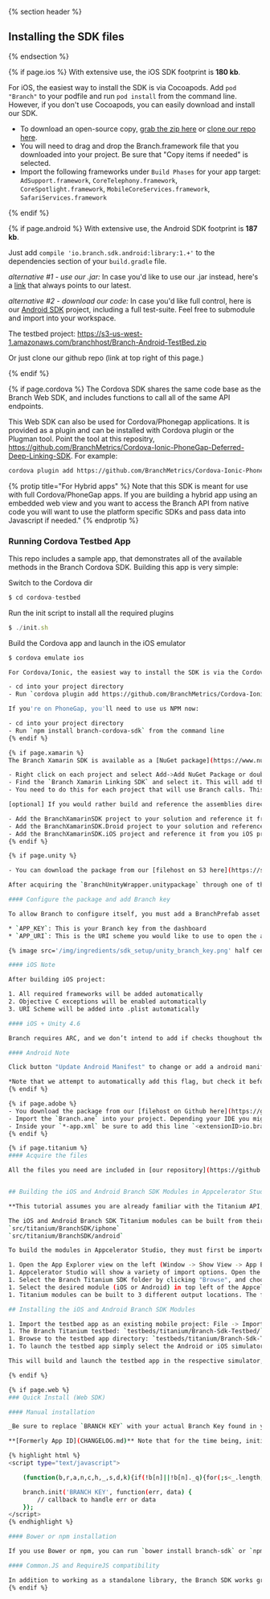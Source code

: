 {% section header %}
## Installing the SDK files
{% endsection %}

{% if page.ios %}
With extensive use, the iOS SDK footprint is **180 kb**.

For iOS, the easiest way to install the SDK is via Cocoapods. Add `pod "Branch"` to your podfile and run `pod install` from the command line. However, if you don't use Cocoapods, you can easily download and install our SDK.

- To download an open-source copy, [grab the zip here](https://github.com/BranchMetrics/Branch-ios-sdk) or [clone our repo here](https://github.com/BranchMetrics/branch-ios-sdk).
- You will need to drag and drop the Branch.framework file that you downloaded into your project. Be sure that "Copy items if needed" is selected.
- Import the following frameworks under `Build Phases` for your app target: `AdSupport.framework`, `CoreTelephony.framework`, `CoreSpotlight.framework`, `MobileCoreServices.framework`, `SafariServices.framework`

{% endif %}
<!---       /iOS-specific installing the SDK -->


{% if page.android %}
With extensive use, the Android SDK footprint is **187 kb**.

Just add `compile 'io.branch.sdk.android:library:1.+'` to the dependencies section of your `build.gradle` file.

_alternative #1 - use our .jar:_ In case you'd like to use our .jar instead, here's a [link](https://s3-us-west-1.amazonaws.com/branchhost/Branch-Android-SDK.zip) that always points to our latest. 

_alternative #2 - download our code:_ In case you'd like full control, here is our [Android SDK](https://github.com/BranchMetrics/branch-android-sdk) project, including a full test-suite. Feel free to submodule and import into your workspace.

The testbed project:
https://s3-us-west-1.amazonaws.com/branchhost/Branch-Android-TestBed.zip

Or just clone our github repo (link at top right of this page.)

{% endif %}
<!---       /Android-specific installing the SDK -->

{% if page.cordova %}
The Cordova SDK shares the same code base as the Branch Web SDK, and includes functions to call all of the same API endpoints.

This Web SDK can also be used for Cordova/Phonegap applications.  It is provided as a plugin and can be installed with Cordova plugin or the Plugman tool.  Point the tool at this repositry, https://github.com/BranchMetrics/Cordova-Ionic-PhoneGap-Deferred-Deep-Linking-SDK.  For example:

```sh
cordova plugin add https://github.com/BranchMetrics/Cordova-Ionic-PhoneGap-Deferred-Deep-Linking-SDK
```

{% protip title="For Hybrid apps" %}
Note that this SDK is meant for use with full Cordova/PhoneGap apps.  If you are building a hybrid app using an embedded web view and you want to access the Branch API from native code you will want to use the platform specific SDKs and pass data into Javascript if needed." {% endprotip %}

### Running Cordova Testbed App
This repo includes a sample app, that demonstrates all of the available methods in the Branch Cordova SDK.
Building this app is very simple:

Switch to the Cordova dir
```js
$ cd cordova-testbed
```

Run the init script to install all the required plugins
```js
$ ./init.sh
```

Build the Cordova app and launch in the iOS emulator
```sh
$ cordova emulate ios

For Cordova/Ionic, the easiest way to install the SDK is via the Cordova plugin command line tool. 

- cd into your project directory
- Run `cordova plugin add https://github.com/BranchMetrics/Cordova-Ionic-PhoneGap-Deferred-Deep-Linking-SDK` from the command line

If you're on PhoneGap, you'll need to use us NPM now:

- cd into your project directory
- Run `npm install branch-cordova-sdk` from the command line
{% endif %}

{% if page.xamarin %}
The Branch Xamarin SDK is available as a [NuGet package](https://www.nuget.org/packages/Branch-Xamarin-Linking-SDK). You will need to add the package to your Android, iOS and Forms (if applicable) projects.

- Right click on each project and select Add->Add NuGet Package or double click on the Packages folder to bring up the NuGet package dialog in Xamarin Studio.
- Find the `Branch Xamarin Linking SDK` and select it. This will add the required assemblies to your projects. 
- You need to do this for each project that will use Branch calls. This include the Android and iOS projects even if this is a Forms based app since an initialization call needs to be added to each of the platform specific projects.

[optional] If you would rather build and reference the assemblies directly, you can clone this repository to your local machine and add:

- Add the BranchXamarinSDK project to your solution and reference it from your Android, iOS and Forms (if applicable) project.
- Add the BranchXamarinSDK.Droid project to your solution and reference it from your Android project, if any.
- Add the BranchXamarinSDK.iOS project and reference it from you iOS project, if any.
{% endif %}

{% if page.unity %}

- You can download the package from our [filehost on S3 here](https://s3-us-west-1.amazonaws.com/branchhost/BranchUnityWrapper.unitypackage). Or clone [our repository](https://github.com/BranchMetrics/Unity-Deferred-Deep-Linking-SDK) and access the package from there.

After acquiring the `BranchUnityWrapper.unitypackage` through one of these choices, you can import it into your project by clicking `Assets -> Import Package`.

#### Configure the package and add Branch key

To allow Branch to configure itself, you must add a BranchPrefab asset to your scene. Simply drag into your scene, and then specify your `APP_KEY` and `APP_URI` in the properties.

* `APP_KEY`: This is your Branch key from the dashboard
* `APP_URI`: This is the URI scheme you would like to use to open the app. This must be the same value as you entered in [the Branch link settings](https://dashboard.branch.io/#/settings/link) as well.

{% image src='/img/ingredients/sdk_setup/unity_branch_key.png' half center alt='unity plugins' %}

#### iOS Note

After building iOS project:

1. All required frameworks will be added automatically
2. Objective C exceptions will be enabled automatically
3. URI Scheme will be added into .plist automatically

#### iOS + Unity 4.6

Branch requires ARC, and we don’t intend to add if checks thoughout the SDK to try to support pre-ARC. However, you can add flags to the project to compile the Branch files with ARC, which should work fine for you. Simply add **-fobjc-arc** to all Branch files.

#### Android Note

Click button "Update Android Manifest" to change or add a android manifest for support deep linking, or you can change Android manifest by your hands. 

*Note that we attempt to automatically add this flag, but check it before building.*
{% endif %}

{% if page.adobe %}
- You download the package from our [filehost on Github here](https://github.com/BranchMetrics/Branch-AIR-ANE-SDK/archive/master.zip). Or clone [our repository](https://github.com/BranchMetrics/AIR-ANE-Deferred-Deep-Linking-SDK) and access the package from there.
- Import the `Branch.ane` into your project. Depending your IDE you might need to import the `Branch.swc` as well.
- Inside your `*-app.xml` be sure to add this line `<extensionID>io.branch.nativeExtensions.Branch</extensionID>`
{% endif %}

{% if page.titanium %}
#### Acquire the files

All the files you need are included in [our repository](https://github.com/BranchMetrics/Titanium-Deferred-Deep-Linking-SDK), so go ahead and clone it.


## Building the iOS and Android Branch SDK Modules in Appcelerator Studio

**This tutorial assumes you are already familiar with the Titanium API, and Titanium modules**

The iOS and Android Branch SDK Titanium modules can be built from their respective `src/` directories:
`src/titanium/BranchSDK/iphone`
`src/titanium/BranchSDK/android`

To build the modules in Appcelerator Studio, they must first be imported into your project, or into a new project.

1. Open the App Explorer view on the left (Window -> Show View -> App Explorer), then click "Import Project".
1. Appcelerator Studio will show a variety of import options. Open the "General" folder, and select "Existing Folder as New Project".
1. Select the Branch Titanium SDK folder by clicking "Browse", and choose `src/titanium/BranchSDK/`, then click "Finish".
1. Select the desired module (iOS or Android) in top left of the Appcelerator Studio, above the App Explorer, and click the green play button.
1. Titanium modules can be built to 3 different output locations. The first option (Titanium SDK), publishes the module to your specific Titanium SDK location. Either wise, you can publish the module to an existing Mobile App project, or a specific location. Publishing the module to a specific location will produce a .zip file.

## Installing the iOS and Android Branch SDK Modules

1. Import the testbed app as an existing mobile project: File -> Import, then in the dialog open the "Appcelerator" folder and chose "Existing Mobile Project".
1. The Branch Titanium testbed: `testbeds/titanium/Branch-Sdk-Testbed/`, requires the built Branch SDK modules prior to running. If you would like to add these to the testbed app, simply chose the testbed app or your local Titanium SDK as the output location (see above for building instructions).
1. Browse to the testbed app directory: `testbeds/titanium/Branch-Sdk-Testbed/`, leave the default settings, and chose "Finish".
1. To launch the testbed app simply select the Android or iOS simulator in the top left of Appcelerator studio, above the App Explorer, then click the green play button.

This will build and launch the testbed app in the respective simulator, and log output to the Appcelerator console.

{% endif %}

{% if page.web %}
### Quick Install (Web SDK)

#### Manual installation

_Be sure to replace `BRANCH KEY` with your actual Branch Key found in your [account dashboard](https://dashboard.branch.io/#/settings)._

**[Formerly App ID](CHANGELOG.md)** Note that for the time being, initializing the Web SDK with an App ID will still work, it is strongly recomended you switch to using your live and test Branch Keys.

{% highlight html %}
<script type="text/javascript">

	(function(b,r,a,n,c,h,_,s,d,k){if(!b[n]||!b[n]._q){for(;s<_.length;)c(h,_[s++]);d=r.createElement(a);d.async=1;d.src="https://cdn.branch.io/branch-v1.8.0.min.js";k=r.getElementsByTagName(a)[0];k.parentNode.insertBefore(d,k);b[n]=h}})(window,document,"script","branch",function(b,r){b[r]=function(){b._q.push([r,arguments])}},{_q:[],_v:1},"addListener applyCode banner closeBanner creditHistory credits data deepview deepviewCta first getCode init link logout redeem referrals removeListener sendSMS setIdentity track validateCode".split(" "), 0);

	branch.init('BRANCH KEY', function(err, data) {
    	// callback to handle err or data
	});
</script>
{% endhighlight %}

#### Bower or npm installation

If you use Bower or npm, you can run `bower install branch-sdk` or `npm install branch-sdk` respectively to get the SDK.

#### Common.JS and RequireJS compatibility

In addition to working as a standalone library, the Branch SDK works great in CommonJS environments (browserify, webpack) as well as RequireJS environments (RequireJS/AMD). Just `require('branch')` or `define(['branch'], function(branch) { ... });` to get started!
{% endif %}